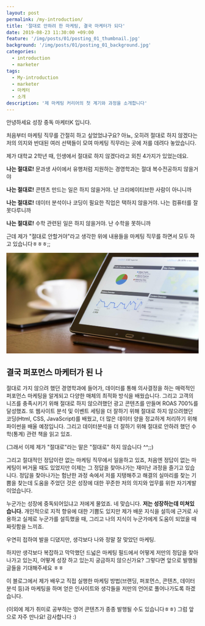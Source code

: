 ```yaml
---
layout: post
permalink: /my-introduction/
title: '절대로 안하려 한 마케팅, 결국 마케터가 되다'
date: 2019-08-23 11:30:00 +09:00
feature: '/img/posts/01/posting_01_thumbnail.jpg'
background: '/img/posts/01/posting_01_background.jpg'
categories:
  - introduction
  - marketer
tags:
  - My-introduction
  - marketer
  - 마케터
  - 소개
description: '제 마케팅 커리어의 첫 계기와 과정을 소개합니다'
---
```


안녕하세요
성장 중독 마케터K 입니다.

처음부터 마케팅 직무를 간절히 하고 싶었었냐구요?
아뇨, 오히려 절대로 하지 않겠다는 저의 의지와 반대된 여러 선택들이 모여 마케팅 직무라는 곳에 저를 데려다 놓았습니다.

제가 대학교 2학년 때, 인생에서 절대로 하지 않겠다라고 외친 4가지가 있었는데요.

**나는 절대로!**
문과생 사이에서 유행처럼 지원하는 경영학과는 절대 복수전공하지 않을거야

**나는 절대로!**
콘텐츠 만드는 일은 하지 않을거야. 난 크리에이티브한 사람이 아니니까

**나는 절대로!**
데이터 분석이나 코딩이 필요한 직업은 택하지 않을거야. 나는 컴퓨터를 잘 못다루니까

**나는 절대로!**
수학 관련된 일은 하지 않을거야. 난 수학을 못하니까


근데 제가 "절대로 안할거야"라고 생각한 위에 내용들을 마케팅 직무를 하면서 모두 하고 있습니다ㅎㅎㅎ;;

![analytics](/img\posts\01\01_content_insert.jpg)


## 결국 퍼포먼스 마케터가 된 나

절대로 가지 않으려 했던 경영학과에 들어가, 데이터를 통해 의사결정을 하는 매력적인 퍼포먼스 마케팅을 알게되고 다양한 매체의 최적화 방식을 배웠습니다. 그리고 고객의 니즈를 충족시키기 위해 절대로 하지 않으려했던 광고 콘텐츠를 만들며 ROAS 700%를 달성했죠. 또 웹사이트 분석 및 이벤트 세팅을 더 잘하기 위해 절대로 하지 않으려했던 코딩(Html, CSS, JavaScript)를 배웠고, 더 많은 데이터 양을 정교하게 처리하기 위해 파이썬을 배울 예정입니다. 그리고 데이터분석을 더 잘하기 위해 절대로 안하려 했던 수학(통계) 관련 책을 읽고 있죠.  

(그래서 이제 제가 "절대로"라는 말은 "절대로" 하지 않습니다 ^^;;)


그리고 절대적인 정답이란 없는 마케팅 직무에서 일을하고 있죠,
처음엔 정답이 없는 마케팅이 버거울 때도 있었지만 이제는 그 정답을 찾아나가는 재미난 과정을 즐기고 있습니다. 정답을 찾아나가는 험난한 과정 속에서 저를 지탱해주고 해결의 실마리를 찾는 기쁨을 찾는데 도움을 주었던 것은 성장에 대한 꾸준한 저의 의지와 업무를 위한 자기계발이었습니다.

누군가는 성장에 중독되어있냐고 저에게 물었죠. 네 맞습니다. **저는 성장하는데 미쳐있습니다.** 개인적으로 지적 향유에 대한 기쁨도 있지만 제가 배운 지식을 설득에 근거로 사용하고 실제로 누군가를 설득했을 때, 그리고 나의 지식이 누군가에게 도움이 되었을 때 짜릿함을 느끼죠.

우연히 접하여 발을 디뎠지만, 생각보다 나와 정말 잘 맞았던 마케팅.

하지만 생각보다 복잡하고 막막했던 드넓은 마케팅 필드에서 어떻게 저만의 정답을 찾아나가고 있는지, 어떻게 성장 하고 있는지 궁금하지 않으신가요?
그렇다면 앞으로 발행될 글들을 기대해주세요 ㅎㅎ

이 블로그에서 제가 배우고 직접 실행한 마케팅 방법(브랜딩, 퍼포먼스, 콘텐츠, 데이터 분석 등)과 마케팅을 하며 얻은 인사이트와 생각들을 저만의 언어로 풀어나가도록 하겠습니다.

(이외에 제가 취미로 공부하는 영어 콘텐츠가 종종 발행될 수도 있습니다ㅎㅎ)
그럼 앞으로 자주 만나요! 감사합니다 :)
